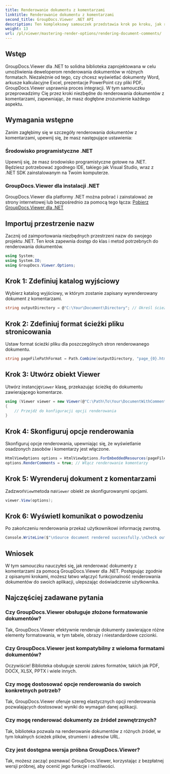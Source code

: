 ```yaml
---
title: Renderowanie dokumentu z komentarzami
linktitle: Renderowanie dokumentu z komentarzami
second_title: GroupDocs.Viewer .NET API
description: Ten kompleksowy samouczek przedstawia krok po kroku, jak renderować dokumenty z komentarzami w aplikacjach .NET przy użyciu biblioteki GroupDocs.Viewer.
weight: 13
url: /pl/viewer/mastering-render-options/rendering-document-comments/
---
```

## Wstęp

GroupDocs.Viewer dla .NET to solidna biblioteka zaprojektowana w celu umożliwienia deweloperom renderowania dokumentów w różnych formatach. Niezależnie od tego, czy chcesz wyświetlać dokumenty Word, arkusze kalkulacyjne Excel, prezentacje PowerPoint czy pliki PDF, GroupDocs.Viewer usprawnia proces integracji. W tym samouczku przeprowadzimy Cię przez kroki niezbędne do renderowania dokumentów z komentarzami, zapewniając, że masz dogłębne zrozumienie każdego aspektu.

## Wymagania wstępne
Zanim zagłębimy się w szczegóły renderowania dokumentów z komentarzami, upewnij się, że masz następujące ustawienia:

### Środowisko programistyczne .NET
Upewnij się, że masz środowisko programistyczne gotowe na .NET. Będziesz potrzebować zgodnego IDE, takiego jak Visual Studio, wraz z .NET SDK zainstalowanym na Twoim komputerze.

### GroupDocs.Viewer dla instalacji .NET
GroupDocs.Viewer dla platformy .NET można pobrać i zainstalować ze strony internetowej lub bezpośrednio za pomocą tego łącza:
[Pobierz GroupDocs.Viewer dla .NET](https://releases.groupdocs.com/viewer/net/)

## Importuj przestrzenie nazw
Zacznij od zaimportowania niezbędnych przestrzeni nazw do swojego projektu .NET. Ten krok zapewnia dostęp do klas i metod potrzebnych do renderowania dokumentów.

```csharp
using System;
using System.IO;
using GroupDocs.Viewer.Options;
```

## Krok 1: Zdefiniuj katalog wyjściowy
Wybierz katalog wyjściowy, w którym zostanie zapisany wyrenderowany dokument z komentarzami.

```csharp
string outputDirectory = @"C:\Your\Document\Directory"; // Określ ścieżkę do katalogu
```

## Krok 2: Zdefiniuj format ścieżki pliku stronicowania
Ustaw format ścieżki pliku dla poszczególnych stron renderowanego dokumentu.

```csharp
string pageFilePathFormat = Path.Combine(outputDirectory, "page_{0}.html");
```

## Krok 3: Utwórz obiekt Viewer
 Utwórz instancję`Viewer` klasę, przekazując ścieżkę do dokumentu zawierającego komentarze.

```csharp
using (Viewer viewer = new Viewer(@"C:\Path\To\Your\DocumentWithComments.docx"))
{
    // Przejdź do konfiguracji opcji renderowania
}
```

## Krok 4: Skonfiguruj opcje renderowania
Skonfiguruj opcje renderowania, upewniając się, że wyświetlanie osadzonych zasobów i komentarzy jest włączone.

```csharp
HtmlViewOptions options = HtmlViewOptions.ForEmbeddedResources(pageFilePathFormat);
options.RenderComments = true; // Włącz renderowanie komentarzy
```

## Krok 5: Wyrenderuj dokument z komentarzami
 Zadzwoń`View`metoda na`Viewer` obiekt ze skonfigurowanymi opcjami.

```csharp
viewer.View(options);
```

## Krok 6: Wyświetl komunikat o powodzeniu
Po zakończeniu renderowania przekaż użytkownikowi informację zwrotną.

```csharp
Console.WriteLine($"\nSource document rendered successfully.\nCheck output in {outputDirectory}.");
```

## Wniosek
W tym samouczku nauczyłeś się, jak renderować dokumenty z komentarzami za pomocą GroupDocs.Viewer dla .NET. Postępując zgodnie z opisanymi krokami, możesz łatwo włączyć funkcjonalność renderowania dokumentów do swoich aplikacji, ulepszając doświadczenie użytkownika.

## Najczęściej zadawane pytania

### Czy GroupDocs.Viewer obsługuje złożone formatowanie dokumentów?
Tak, GroupDocs.Viewer efektywnie renderuje dokumenty zawierające różne elementy formatowania, w tym tabele, obrazy i niestandardowe czcionki.

### Czy GroupDocs.Viewer jest kompatybilny z wieloma formatami dokumentów?
Oczywiście! Biblioteka obsługuje szeroki zakres formatów, takich jak PDF, DOCX, XLSX, PPTX i wiele innych.

### Czy mogę dostosować opcje renderowania do swoich konkretnych potrzeb?
Tak, GroupDocs.Viewer oferuje szereg elastycznych opcji renderowania pozwalających dostosować wyniki do wymagań danej aplikacji.

### Czy mogę renderować dokumenty ze źródeł zewnętrznych?
Tak, biblioteka pozwala na renderowanie dokumentów z różnych źródeł, w tym lokalnych ścieżek plików, strumieni i adresów URL.

### Czy jest dostępna wersja próbna GroupDocs.Viewer?
Tak, możesz zacząć poznawać GroupDocs.Viewer, korzystając z bezpłatnej wersji próbnej, aby ocenić jego funkcje i możliwości.
